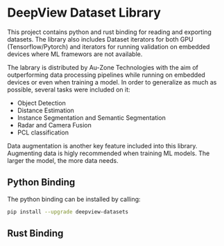 # DeepView Dataset Library

This project contains python and rust binding for reading and exporting datasets. 
The library also includes Dataset iterators for both GPU (Tensorflow/Pytorch) and 
iterators for running validation on embedded devices where ML framewors are not 
available.

The labrary is distributed by Au-Zone Technologies with the aim of outperforming data processing pipelines
while running on embedded devices or even when training a model. In order to generalize as much as possible, 
several tasks were included on it:

- Object Detection
- Distance Estimation
- Instance Segmentation and Semantic Segmentation
- Radar and Camera Fusion
- PCL classification

Data augmentation is another key feature included into this library. Augmenting data
is higly recommended when training ML models. The larger the model, the more data needs.

## Python Binding

The python binding can be installed by calling:

```bash
pip install --upgrade deepview-datasets
```

## Rust Binding



